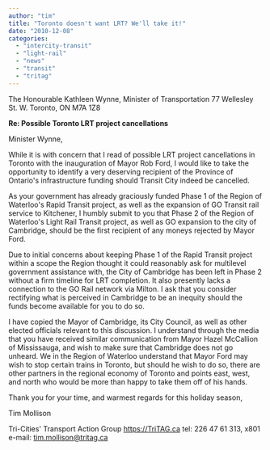 ```yaml
---
author: "tim"
title: "Toronto doesn't want LRT? We'll take it!"
date: "2010-12-08"
categories: 
  - "intercity-transit"
  - "light-rail"
  - "news"
  - "transit"
  - "tritag"
---
```


The Honourable Kathleen Wynne, Minister of Transportation 77 Wellesley St. W. Toronto, ON M7A 1Z8

**Re: Possible Toronto LRT project cancellations**

Minister Wynne,

While it is with concern that I read of possible LRT project cancellations in Toronto with the inauguration of Mayor Rob Ford, I would like to take the opportunity to identify a very deserving recipient of the Province of Ontario's infrastructure funding should Transit City indeed be cancelled.

As your government has already graciously funded Phase 1 of the Region of Waterloo's Rapid Transit project, as well as the expansion of GO Transit rail service to Kitchener, I humbly submit to you that Phase 2 of the Region of Waterloo's Light Rail Transit project, as well as GO expansion to the city of Cambridge, should be the first recipient of any moneys rejected by Mayor Ford.

<!--more-->Due to initial concerns about keeping Phase 1 of the Rapid Transit project within a scope the Region thought it could reasonably ask for multilevel government assistance with, the City of Cambridge has been left in Phase 2 without a firm timeline for LRT completion. It also presently lacks a connection to the GO Rail network via Milton. I ask that you consider rectifying what is perceived in Cambridge to be an inequity should the funds become available for you to do so.

I have copied the Mayor of Cambridge, its City Council, as well as other elected officials relevant to this discussion. I understand through the media that you have received similar communication from Mayor Hazel McCallion of Mississauga, and wish to make sure that Cambridge does not go unheard. We in the Region of Waterloo understand that Mayor Ford may wish to stop certain trains in Toronto, but should he wish to do so, there are other partners in the regional economy of Toronto and points east, west, and north who would be more than happy to take them off of his hands.

Thank you for your time, and warmest regards for this holiday season,

Tim Mollison

Tri-Cities' Transport Action Group https://TriTAG.ca tel: 226 47 61 313, x801 e-mail: tim.mollison@tritag.ca
